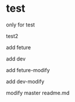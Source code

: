 # test
only for test

test2

add feture

add dev


add feture-modify

add dev-modify

modify master readme.md

